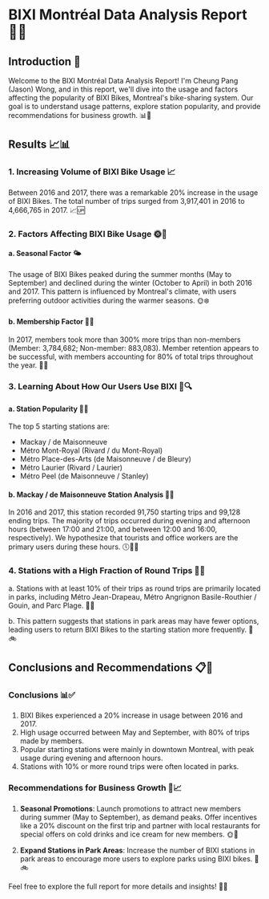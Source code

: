 # BIXI Montréal Data Analysis Report 🚴‍♂️

## Introduction 🌟
Welcome to the BIXI Montréal Data Analysis Report! I'm Cheung Pang (Jason) Wong, and in this report, we'll dive into the usage and factors affecting the popularity of BIXI Bikes, Montreal's bike-sharing system. Our goal is to understand usage patterns, explore station popularity, and provide recommendations for business growth. 📊💼

## Results 📈📊

### 1. Increasing Volume of BIXI Bike Usage 📈
Between 2016 and 2017, there was a remarkable 20% increase in the usage of BIXI Bikes. The total number of trips surged from 3,917,401 in 2016 to 4,666,765 in 2017. 📈🆙

### 2. Factors Affecting BIXI Bike Usage 🌞👥
#### a. Seasonal Factor 🌤️
The usage of BIXI Bikes peaked during the summer months (May to September) and declined during the winter (October to April) in both 2016 and 2017. This pattern is influenced by Montreal's climate, with users preferring outdoor activities during the warmer seasons. 🌞❄️

#### b. Membership Factor 🚀🏅
In 2017, members took more than 300% more trips than non-members (Member: 3,784,682; Non-member: 883,083). Member retention appears to be successful, with members accounting for 80% of total trips throughout the year. 🚀🏅

### 3. Learning About How Our Users Use BIXI 🧐🔍
#### a. Station Popularity 🚀🌆
The top 5 starting stations are:
- Mackay / de Maisonneuve
- Métro Mont-Royal (Rivard / du Mont-Royal)
- Métro Place-des-Arts (de Maisonneuve / de Bleury)
- Métro Laurier (Rivard / Laurier)
- Métro Peel (de Maisonneuve / Stanley)

#### b. Mackay / de Maisonneuve Station Analysis 🏢🔎
In 2016 and 2017, this station recorded 91,750 starting trips and 99,128 ending trips. The majority of trips occurred during evening and afternoon hours (between 17:00 and 21:00, and between 12:00 and 16:00, respectively). We hypothesize that tourists and office workers are the primary users during these hours. 🕔🚶‍♂️

### 4. Stations with a High Fraction of Round Trips 🔄🌳
a. Stations with at least 10% of their trips as round trips are primarily located in parks, including Métro Jean-Drapeau, Métro Angrignon Basile-Routhier / Gouin, and Parc Plage. 🌳🔄

b. This pattern suggests that stations in park areas may have fewer options, leading users to return BIXI Bikes to the starting station more frequently. 🌳🚲

## Conclusions and Recommendations 📋📣

### Conclusions 📊✅
1. BIXI Bikes experienced a 20% increase in usage between 2016 and 2017.
2. High usage occurred between May and September, with 80% of trips made by members.
3. Popular starting stations were mainly in downtown Montreal, with peak usage during evening and afternoon hours.
4. Stations with 10% or more round trips were often located in parks.

### Recommendations for Business Growth 🚀📈
1. **Seasonal Promotions**: Launch promotions to attract new members during summer (May to September), as demand peaks. Offer incentives like a 20% discount on the first trip and partner with local restaurants for special offers on cold drinks and ice cream for new members. 🌞🍦

2. **Expand Stations in Park Areas**: Increase the number of BIXI stations in park areas to encourage more users to explore parks using BIXI bikes. 🌳🚲

Feel free to explore the full report for more details and insights! 📖🤓

